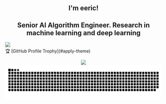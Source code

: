 <p align="center">
  <h2 align="center">I'm eeric!</h2>
</p>
<p align="center">
  <h2 align="center">Senior AI Algorithm Engineer. Research in machine learning and deep learning</h2>
</p>
<div> <img src="https://visitor-badge.glitch.me/badge?page_id=eeric" /> </div>
🏆 [GitHub Profile Trophy](#apply-theme)</p>
<div align="center"> <img src="https://github-profile-trophy.vercel.app/?username=eeric&row=1&theme=discord&margin-w=10" /> </div>
<img src="https://github.com/eeric/Pedestrian-detection-paper-list/blob/main/Visualize/github-snake.svg">




